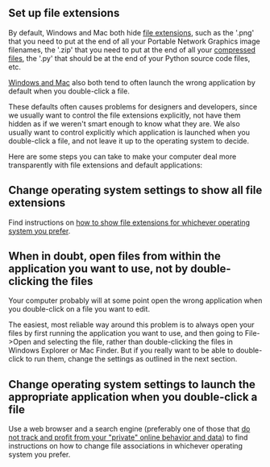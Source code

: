 ## Set up file extensions

By default, Windows and Mac both hide [file
extensions](https://knowledge.kitchen/Basic_computer_concepts#File_extensions), such as
the \'.png\' that you need to put at the end of all your Portable
Network Graphics image filenames, the \'.zip\' that you need to put at
the end of all your [compressed
files](https://knowledge.kitchen/Basic_computer_concepts#Compressed_files), the \'.py\'
that should be at the end of your Python source code files, etc.

[Windows and Mac](https://knowledge.kitchen/Popular_operating_systems_and_trends) also
both tend to often launch the wrong application by default when you
double-click a file.

These defaults often causes problems for designers and developers, since
we usually want to control the file extensions explicitly, not have them
hidden as if we weren\'t smart enough to know what they are. We also
usually want to control explicitly which application is launched when
you double-click a file, and not leave it up to the operating system to
decide.

Here are some steps you can take to make your computer deal more
transparently with file extensions and default applications:

## Change operating system settings to show all file extensions

Find instructions on [how to show file extensions for whichever
operating system you
prefer](https://duckduckgo.com/?q=how+to+show+file+extensions&t=brave&ia=web).

## When in doubt, open files from within the application you want to use, not by double-clicking the files

Your computer probably will at some point open the wrong application
when you double-click on a file you want to edit.

The easiest, most reliable way around this problem is to always open
your files by first running the application you want to use, and then
going to File-\>Open and selecting the file, rather than double-clicking
the files in Windows Explorer or Mac Finder. But if you really want to
be able to double-click to run them, change the settings as outlined in
the next section.

## Change operating system settings to launch the appropriate application when you double-click a file

Use a web browser and a search engine (preferably one of those that [do
not track and profit from your \"private\" online behavior and
data](https://restoreprivacy.com/private-search-engine/)) to find
instructions on how to change file associations in whichever operating
system you prefer.
